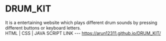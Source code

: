 # DRUM_KIT
It is a entertaining website which plays different drum sounds by pressing different buttons or keyboard letters.                 
HTML |  CSS  |  JAVA SCRIPT
LINK  --- https://arun12311.github.io/DRUM_KIT/
